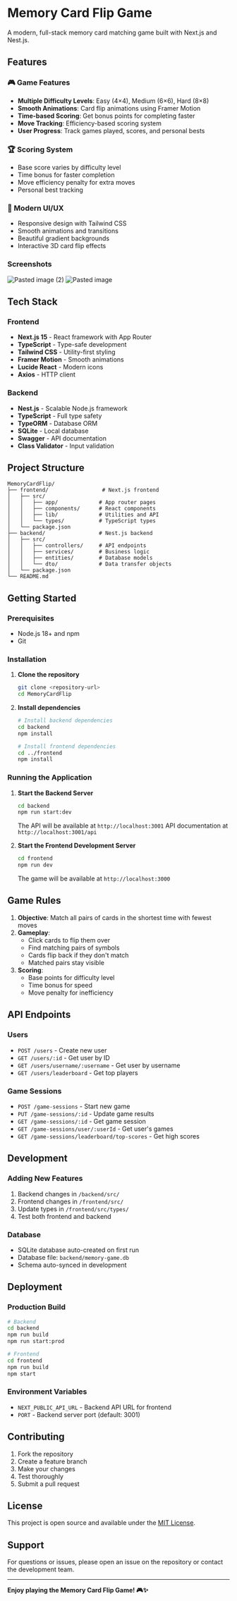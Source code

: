 # Memory Card Flip Game

A modern, full-stack memory card matching game built with Next.js and Nest.js.

## Features

### 🎮 Game Features
- **Multiple Difficulty Levels**: Easy (4×4), Medium (6×6), Hard (8×8)
- **Smooth Animations**: Card flip animations using Framer Motion
- **Time-based Scoring**: Get bonus points for completing faster
- **Move Tracking**: Efficiency-based scoring system
- **User Progress**: Track games played, scores, and personal bests

### 🏆 Scoring System
- Base score varies by difficulty level
- Time bonus for faster completion
- Move efficiency penalty for extra moves
- Personal best tracking

### 💫 Modern UI/UX
- Responsive design with Tailwind CSS
- Smooth animations and transitions
- Beautiful gradient backgrounds
- Interactive 3D card flip effects

### Screenshots

![Pasted image (2)](https://github.com/user-attachments/assets/278076c3-6c93-433a-8733-4d0f629d3bea)
![Pasted image](https://github.com/user-attachments/assets/ae097e79-5eb4-405b-96d1-e5bcb7a4843d)


## Tech Stack

### Frontend
- **Next.js 15** - React framework with App Router
- **TypeScript** - Type-safe development
- **Tailwind CSS** - Utility-first styling
- **Framer Motion** - Smooth animations
- **Lucide React** - Modern icons
- **Axios** - HTTP client

### Backend
- **Nest.js** - Scalable Node.js framework
- **TypeScript** - Full type safety
- **TypeORM** - Database ORM
- **SQLite** - Local database
- **Swagger** - API documentation
- **Class Validator** - Input validation

## Project Structure

```
MemoryCardFlip/
├── frontend/                 # Next.js frontend
│   ├── src/
│   │   ├── app/             # App router pages
│   │   ├── components/      # React components
│   │   ├── lib/             # Utilities and API
│   │   └── types/           # TypeScript types
│   └── package.json
├── backend/                 # Nest.js backend
│   ├── src/
│   │   ├── controllers/     # API endpoints
│   │   ├── services/        # Business logic
│   │   ├── entities/        # Database models
│   │   └── dto/             # Data transfer objects
│   └── package.json
└── README.md
```

## Getting Started

### Prerequisites
- Node.js 18+ and npm
- Git

### Installation

1. **Clone the repository**
   ```bash
   git clone <repository-url>
   cd MemoryCardFlip
   ```

2. **Install dependencies**
   ```bash
   # Install backend dependencies
   cd backend
   npm install
   
   # Install frontend dependencies
   cd ../frontend
   npm install
   ```

### Running the Application

1. **Start the Backend Server**
   ```bash
   cd backend
   npm run start:dev
   ```
   The API will be available at `http://localhost:3001`
   API documentation at `http://localhost:3001/api`

2. **Start the Frontend Development Server**
   ```bash
   cd frontend
   npm run dev
   ```
   The game will be available at `http://localhost:3000`

## Game Rules

1. **Objective**: Match all pairs of cards in the shortest time with fewest moves
2. **Gameplay**:
   - Click cards to flip them over
   - Find matching pairs of symbols
   - Cards flip back if they don't match
   - Matched pairs stay visible
3. **Scoring**:
   - Base points for difficulty level
   - Time bonus for speed
   - Move penalty for inefficiency

## API Endpoints

### Users
- `POST /users` - Create new user
- `GET /users/:id` - Get user by ID
- `GET /users/username/:username` - Get user by username
- `GET /users/leaderboard` - Get top players

### Game Sessions
- `POST /game-sessions` - Start new game
- `PUT /game-sessions/:id` - Update game results
- `GET /game-sessions/:id` - Get game session
- `GET /game-sessions/user/:userId` - Get user's games
- `GET /game-sessions/leaderboard/top-scores` - Get high scores

## Development

### Adding New Features
1. Backend changes in `/backend/src/`
2. Frontend changes in `/frontend/src/`
3. Update types in `/frontend/src/types/`
4. Test both frontend and backend

### Database
- SQLite database auto-created on first run
- Database file: `backend/memory-game.db`
- Schema auto-synced in development

## Deployment

### Production Build
```bash
# Backend
cd backend
npm run build
npm run start:prod

# Frontend
cd frontend
npm run build
npm start
```

### Environment Variables
- `NEXT_PUBLIC_API_URL` - Backend API URL for frontend
- `PORT` - Backend server port (default: 3001)

## Contributing

1. Fork the repository
2. Create a feature branch
3. Make your changes
4. Test thoroughly
5. Submit a pull request

## License

This project is open source and available under the [MIT License](LICENSE).

## Support

For questions or issues, please open an issue on the repository or contact the development team.

---

**Enjoy playing the Memory Card Flip Game! 🎮✨**
